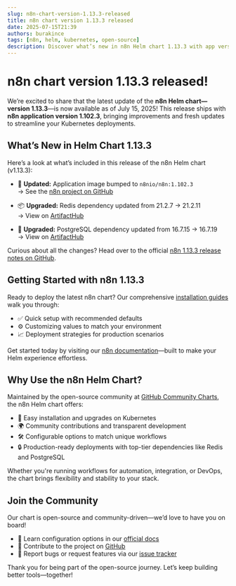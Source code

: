 ```yaml
---
slug: n8n-chart-version-1.13.3-released
title: n8n chart version 1.13.3 released
date: 2025-07-15T21:39
authors: burakince
tags: [n8n, helm, kubernetes, open-source]
description: Discover what’s new in n8n Helm chart 1.13.3 with app version 1.102.3—community-driven enhancements and updated dependencies make deployments smoother than ever.
---
```


# n8n chart version 1.13.3 released!

We’re excited to share that the latest update of the **n8n Helm chart—version 1.13.3**—is now available as of July 15, 2025! This release ships with **n8n application version 1.102.3**, bringing improvements and fresh updates to streamline your Kubernetes deployments.

## What’s New in Helm Chart 1.13.3

Here’s a look at what’s included in this release of the n8n Helm chart (v1.13.3):

- 🔄 **Updated:** Application image bumped to `n8nio/n8n:1.102.3`  
  → See the [n8n project on GitHub](https://github.com/n8n-io/n8n)

- 📦 **Upgraded:** Redis dependency updated from 21.2.7 → 21.2.11  
  → View on [ArtifactHub](https://artifacthub.io/packages/helm/bitnami/redis)

- 💾 **Upgraded:** PostgreSQL dependency updated from 16.7.15 → 16.7.19  
  → View on [ArtifactHub](https://artifacthub.io/packages/helm/bitnami/postgresql)

Curious about all the changes? Head over to the official [n8n 1.13.3 release notes on GitHub](https://github.com/community-charts/helm-charts/releases/tag/n8n-1.13.3).

<!-- truncate -->

## Getting Started with n8n 1.13.3

Ready to deploy the latest n8n chart? Our comprehensive [installation guides](https://community-charts.github.io/docs/category/n8n) walk you through:

- ✅ Quick setup with recommended defaults
- ⚙️ Customizing values to match your environment
- 📈 Deployment strategies for production scenarios

Get started today by visiting our [n8n documentation](https://community-charts.github.io/docs/category/n8n)—built to make your Helm experience effortless.

## Why Use the n8n Helm Chart?

Maintained by the open-source community at [GitHub Community Charts](https://github.com/community-charts/helm-charts), the n8n Helm chart offers:

- 🚀 Easy installation and upgrades on Kubernetes
- 🌍 Community contributions and transparent development
- 🛠️ Configurable options to match unique workflows
- 🔒 Production-ready deployments with top-tier dependencies like Redis and PostgreSQL

Whether you're running workflows for automation, integration, or DevOps, the chart brings flexibility and stability to your stack.

## Join the Community

Our chart is open-source and community-driven—we’d love to have you on board!

- 📘 Learn configuration options in our [official docs](https://community-charts.github.io/docs/category/n8n)
- 🤝 Contribute to the project on [GitHub](https://github.com/community-charts/helm-charts)
- 🐞 Report bugs or request features via our [issue tracker](https://github.com/community-charts/helm-charts/issues)

Thank you for being part of the open-source journey. Let’s keep building better tools—together!